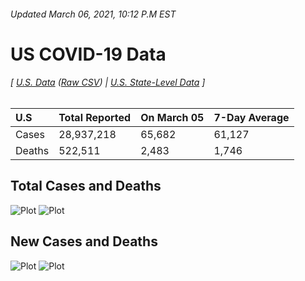 ###### Updated March 06, 2021, 10:12 P.M EST
# US COVID-19 Data 
###### [ [U.S. Data](us.csv) ([Raw CSV](https://raw.githubusercontent.com/drebrb/covid-19-data/master/us.csv)) | [U.S. State-Level Data](states) ]
| U.S    | Total Reported   | On March 05   | 7-Day Average   |
|:-------|:-----------------|:--------------|:----------------|
| Cases  | 28,937,218       | 65,682        | 61,127          |
| Deaths | 522,511          | 2,483         | 1,746           |
## Total Cases and Deaths
![Plot](https://github.com/drebrb/covid-19-data/blob/master/plots/US_Total_COVID-19_Cases.png)
![Plot](https://github.com/drebrb/covid-19-data/blob/master/plots/US_Total_COVID-19_Deaths.png)
## New Cases and Deaths
![Plot](https://github.com/drebrb/covid-19-data/blob/master/plots/US_New_COVID-19_Cases.png)
![Plot](https://github.com/drebrb/covid-19-data/blob/master/plots/US_New_COVID-19_Deaths.png)